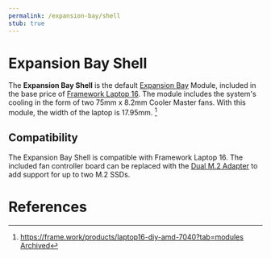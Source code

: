 ```yaml
---
permalink: /expansion-bay/shell
stub: true
---
```

# Expansion Bay Shell
The **Expansion Bay Shell** is the default [Expansion Bay](/expansion-bay) Module, included in the base price of [Framework Laptop 16](/framework-laptop-16). The module includes the system's cooling in the form of two 75mm x 8.2mm Cooler Master fans. With this module, the width of the laptop is 17.95mm. [^1]

## Compatibility
The Expansion Bay Shell is compatible with Framework Laptop 16. The included fan controller board can be replaced with the [Dual M.2 Adapter](/expansion-bay/dual-m2) to add support for up to two M.2 SSDs.

# References
[^1]: <https://frame.work/products/laptop16-diy-amd-7040?tab=modules> [Archived](https://web.archive.org/web/20250114045357/https://frame.work/products/laptop16-diy-amd-7040?tab=modules) 
